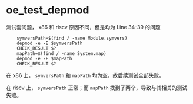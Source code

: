 # oe_test_depmod

测试套问题， x86 和 riscv 原因不同，但是均为 Line 34-39 的问题

```
    symversPath=$(find / -name Module.symvers)
    depmod -e -E $symversPath
    CHECK_RESULT $?
    mapPath=$(find / -name System.map)
    depmod -e -F $mapPath
    CHECK_RESULT $?
```

在 x86 上， ``symversPath`` 和 ``mapPath`` 均为空，故后续测试全部失败。

在 riscv 上， ``symversPath`` 正常；而 ``mapPath`` 找到了两个，导致与其相关的测试失败。

